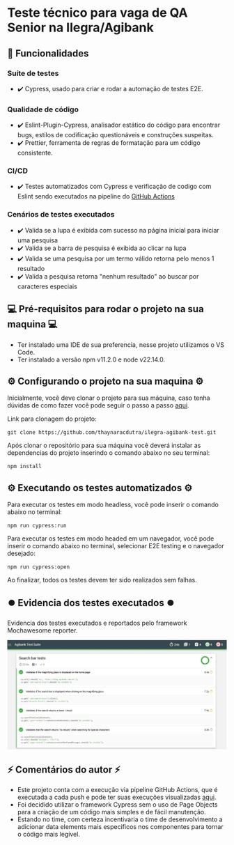 # Teste técnico para vaga de QA Senior na Ilegra/Agibank

## 🚀 Funcionalidades
### Suíte de testes 
* ✔️ Cypress, usado para criar e rodar a automação de testes E2E.

### Qualidade de código
* ✔️ Eslint-Plugin-Cypress, analisador estático do código para encontrar bugs, estilos de codificação questionáveis e construções suspeitas.
* ✔️ Prettier, ferramenta de regras de formatação para um código consistente.

### CI/CD
* ✔️ Testes automatizados com Cypress e verificação de codigo com Eslint sendo executados na pipeline do [GitHub Actions](https://github.com/thaynaracdutra/ilegra-agibank-test/actions)

### Cenários de testes executados
* ✔️ Valida se a lupa é exibida com sucesso na página inicial para iniciar uma pesquisa
* ✔️ Valida se a barra de pesquisa é exibida ao clicar na lupa
* ✔️ Valida se uma pesquisa por um termo válido retorna pelo menos 1 resultado
* ✔️ Valida a pesquisa retorna "nenhum resultado" ao buscar por caracteres especiais

## 💻 Pré-requisitos para rodar o projeto na sua maquina 💻

* Ter instalado uma IDE de sua preferencia, nesse projeto utilizamos o VS Code.
* Ter instalado a versão npm v11.2.0 e node v22.14.0.

## ⚙️ Configurando o projeto na sua maquina ⚙️

Inicialmente, você deve clonar o projeto para sua máquina, caso tenha dúvidas de como fazer você pode seguir o passo a passo [aqui](https://docs.github.com/pt/repositories/creating-and-managing-repositories/cloning-a-repository).

Link para clonagem do projeto:
```
git clone https://github.com/thaynaracdutra/ilegra-agibank-test.git
```

Após clonar o repositório para sua máquina você deverá instalar as dependencias do projeto inserindo o comando abaixo no seu terminal:
```
npm install
```

## ⚙️ Executando os testes automatizados ⚙️

Para executar os testes em modo headless, você pode inserir o comando abaixo no terminal:
```
npm run cypress:run
```

Para executar os testes em modo headed em um navegador, você pode inserir o comando abaixo no terminal, selecionar E2E testing e o navegador desejado:
```
npm run cypress:open
```

Ao finalizar, todos os testes devem ter sido realizados sem falhas.

## ⏺️ Evidencia dos testes executados ⏺️

Evidencia dos testes executados e reportados pelo framework Mochawesome reporter.
<p align="center"><img src="report/mochareport.jpg" alt="allSpecsPassed"/></p>


## ⚡ Comentários do autor ⚡

* Este projeto conta com a execução via pipeline GitHub Actions, que é executada a cada push e pode ter suas execuções visualizadas [aqui](https://github.com/thaynaracdutra/ilegra-agibank-test/actions).
* Foi decidido utilizar o framework Cypress sem o uso de Page Objects para a criação de um código mais simples e de fácil manutenção. 
* Estando no time, com certeza incentivaria o time de desenvolvimento a adicionar data elements mais especificos nos componentes para tornar o código mais legivel. 
